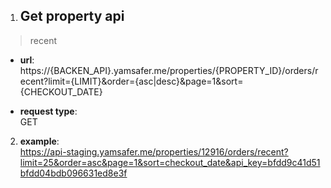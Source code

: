 1. ## Get property api  
> recent  
* **url**:  
https://{BACKEN_API}.yamsafer.me/properties/{PROPERTY_ID}/orders/recent?limit={LIMIT}&order={asc|desc}&page=1&sort={CHECKOUT_DATE}  

* **request type**:  
GET  

2. **example**:  
https://api-staging.yamsafer.me/properties/12916/orders/recent?limit=25&order=asc&page=1&sort=checkout_date&api_key=bfdd9c41d51bfdd04bdb096631ed8e3f
